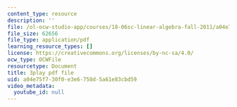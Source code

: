 ```yaml
---
content_type: resource
description: ''
file: /ol-ocw-studio-app/courses/18-06sc-linear-algebra-fall-2011/a04e75f730f0e3e6758d5a61e83cbd59_0MtwqhIwdrI.pdf
file_size: 62656
file_type: application/pdf
learning_resource_types: []
license: https://creativecommons.org/licenses/by-nc-sa/4.0/
ocw_type: OCWFile
resourcetype: Document
title: 3play pdf file
uid: a04e75f7-30f0-e3e6-758d-5a61e83cbd59
video_metadata:
  youtube_id: null
---
```


